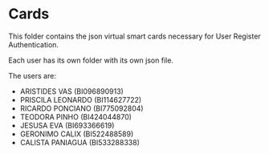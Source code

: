 # Cards

This folder contains the json virtual smart cards necessary for User Register Authentication.

Each user has its own folder with its own json file.

The users are:

- ARISTIDES VAS (BI096890913)
- PRISCILA LEONARDO (BI114627722)
- RICARDO PONCIANO (BI775092804)
- TEODORA PINHO (BI424044870)
- JESUSA EVA (BI693366619)
- GERONIMO CALIX (BI522488589)
- CALISTA PANIAGUA (BI533288338)
